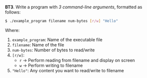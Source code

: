 **BT3**. Write a program with *3* *command-line arguments*, formatted as follows:

```bash
$ ./example_program filename num-bytes [r/w] "Hello"
```

Where:
1. `example_program`: Name of the executable file
2. `filename`: Name of the file
3. `num-bytes`: Number of bytes to read/write
4. `[r/w]`:
    - `r` -> Perform reading from filename and display on screen
    - `w` -> Perform writing to filename
5. `"Hello"`: Any content you want to read/write to filename
